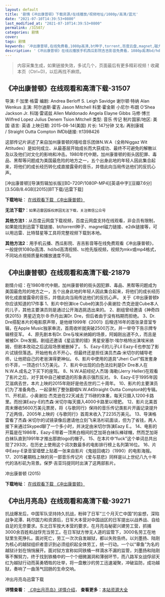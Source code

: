 ```yaml
---
layout: default
title: '剧情《冲出康普顿》下载资源/在线播放/视频地址/1080p/高清/蓝光'
date: "2021-07-10T14:39:53+0800"
last_modified_at: "2021-07-10T14:39:53+0800"
permalink: /31507/
categories: 剧情
cover:
tags: 剧情
keywords: '冲出康普顿,在线免费看,1080p高清,bt种子,torrent,百度云盘,magnet,磁力链,迅雷下载资源'
description: '《冲出康普顿》在线云播放手机西瓜影院吉吉影音免费看，1080p高清bd/hd未删减完整版和tc抢先枪版，mkv/mp4格式，附带bt/torrent种子、magnet/磁力链、百度云盘、网盘资源迅雷下载链接'
---
```


>内容采集生成，如果链接失效，多试几个，页面最后有更多精彩视频！收藏本页（Ctrl+D)，以后再找不麻烦。


## 《冲出康普顿》在线观看和高清下载-31507

导演: F·加里·格雷 编剧: Andrea Berloff S. Leigh Savidge 谢尔顿·特纳 Alan Wenkus 主演: 阿尔迪斯·霍吉 Jason Mitchell 科里·霍金斯 小尼尔·布朗 O’Shea Jackson Jr. 科瑞·雷诺兹 Allen Maldonado Angela Elayne Gibbs 马修·博兰 Wilfred Lopez Julius Denem Tsion Mitchell 类型: 音乐 传记 制片国家/地区: 美国 语言: 英语 上映日期: 2015-08-14(美国) 片长: 147分钟 又名: 再别康城 / Straight Outta Compton IMDb链接: tt1398426

这部传记片讲述了来自加州康普顿的嘻哈音乐团体N.W.A（全称Niggaz Wit Attitudes）是如何成立、从最基层开始成长而大获成功、最终不可避免的解散以及以及他们对文化的影响和冲击。1980年代中期，加州康普顿的街头因犯罪、毒品、黑帮等问题成为美国最危险的地方之一，五个出身此地的年轻人因此集合起来，将他们的成长经历转化成直接露骨的音乐，并借此向当局传达他们的反抗心声。


[冲出康普顿][导演剪辑加长版][BD-720P/1080P-MP4][英语中字][豆瓣7.6分][3.5GB/8.4GB][2015][BT下载/迅雷下载]

**下载地址**： [在线观看下载 《冲出康普顿》](https://www.btdx8.com/torrent/straight_outta_compton_2015.html) 


**无法下载?**：`如果迅雷因版权原因无法下载，关注微信公众号 `

**其他方法1**：从百度云网盘下载视频，百度云网盘支持在线观看，非会员有限制，如果能找到迅雷下载链接、bt/torrent种子、magnet磁力链接、e2dk链接等，可以用迅雷、比特彗星等工具将完整视频下载到本地。

**其他方法2**：用手机云播、西瓜影院、吉吉影音等在线免费观看《冲出康普顿》，一般提供1080p高清、hd/bd高清视频、tc抢先版视频，视频为mkv或mp4格式，不同站点视频质量和播放速度不同。


## 《冲出康普顿》在线观看和高清下载-21879

剧情介绍：在1980年代中期，加州康普顿的街头因犯罪、毒品、黑帮等问题成为美国最危险的地方之一，五个出身此地的年轻人因此集合起来，将他们的成长经历转化成直接露骨的音乐，并借此向当局传达他们的反抗心声。 关于《冲出康普顿》你应该知道的17件事 1、影片中扮演Ice Cube的演员小奥谢拉·杰克逊是Cube本人的儿子，其他主要演员则是通过公开海选挑选出来的。 2、剧组曾经邀请《神奇四侠2015》男星迈克尔·B·乔丹出演Dr. Dre，但后者由于没有档期而拒绝。 3、Dr. Dre搭配本片的电影原声带，是他继1999年《2001》后暌违16年的首张录音室专辑，在Apple Music独家串流，首周收听就突破2500万次，并一举夺下告示牌专辑榜亚军。 4、原先剧本有Dr. Dre与埃米纳姆的场景，阿姆刚出道不久，而且是被被Dr. Dre发掘。剧组还邀请《星运里的错》男星安塞尔·埃尔格特出演埃米纳姆，但剧本改动之后这段场景被删掉了。 5、Eazy-E的儿子Lil Eazy-E也参加了影片试镜但落选。开始他有点不开心，但最终还是担任演员杰森·米切尔的辅导老师，让他把自己的老爸演得更神似。 6、影片中使用的道具“Jheri Curl”假发套身价不菲，一顶造价1.5万美元。 7、影片中出现的白色法拉利是Dr Dre本人在N.W.A.成名之下买下的座驾。 8、N.W.A前经纪人杰瑞·海勒(Jerry Heller)在观看了影片之后，对于其中自己被塑造的形象表示强烈反对。 9、Eazy-E于1995年因艾滋病去世，本片上映的2015年刚好是他去世的二十周年。 10、影片的主要演员们为了准备角色，一起录制了整张翻唱N.W.A《Straight Outta Compton》的专辑。 11、开机前，小奥谢拉·杰克逊在22天减去了15磅的体重，每天只摄入1200卡路里。而扮演Eazy-E的杰森·米切尔每天摄入4000卡路里以增肥。 12、影片北美首周末爆收5600万美元票房，将《与歌同行》保持的音乐传记类影片开画记录提升了近两倍，2005年上映的《与歌同行》首周末收入了2235万美元。 13、导演格雷看了杰森·米切尔的试镜录像后邀请他立刻飞来洛杉矶面谈，但为了省钱，两人接下来通过Skyped聊了一个多小时，并决定由米切尔饰演Eazy E.。 14、电影的开篇是在1986年，Eazy-E带着一顶黑白相间的芝加哥白袜队棒球帽，然而芝加哥白袜队直到1991年才推出那款logo的帽子。 15、在本片中“fuck”这个单词总共出现了293次，在历史上使用这个词次数最多的电影排行榜上名列第16位。 16、片中Easy-E录音室墙壁上贴着一张来自影片《鬼娃回魂2》（1990）的电影海报。 17、2015暑期档上映的另一部音乐传记片《爱与慈悲》同样是以上世纪八九十年代的洛杉矶为背景。保罗·吉亚玛提同时出演了这两部影片。


冲出康普顿 (2015)

**下载地址**： [在线观看下载 《冲出康普顿》](https://www.btbtdy.me/btdy/dy621.html) 


## 《冲出月亮岛》在线观看和高清下载-39271

抗战爆发后，中国军队坚持持久抗战，粉碎了日军“三个月灭亡中国&rdquo;的妄想，深陷战争泥潭、耗尽国力和资源后，日军大本营对中国战区的日军提出以战养战、自给自足的无奈要求。东北日军按大本营的要求，在月亮岛秘密兴建劳工营，抓捕3000余百姓和战俘充当劳工。在日军狱方惨无人道的监管下，3000名劳工在地狱里生死挣扎。面对死亡，劳工一次次自发越狱，都以失败告终。以刘墨扬、陆刚为核心的越狱组织者意识到必须组织起全体劳工，统一行动。一个以“章鱼”为名的越狱计划在悄悄展开。面对狱方宣称如同铁桶一样滴水不漏的监管，刘墨扬和陆刚等不懈努力，终于找到铁桶中的一个个细微漏洞和薄弱环节，而八路军女战俘邱天红为越狱行动而英勇牺牲的壮举，将一盘散沙的劳工迅速凝聚，冲破监防，成功越狱，奏响了一曲荡气回肠的生命交响。<!---剧情end--->


冲出月亮岛迅雷下载

**详情查看**： [《冲出月亮岛》详情介绍](/movie/39271/)， **查看更多**：[本站资源大全](/movie/t/all/)

